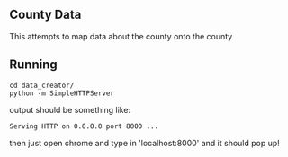 
## County Data

This attempts to map data about the county onto the county

## Running

```
cd data_creator/
python -m SimpleHTTPServer
```

output should be something like:

```
Serving HTTP on 0.0.0.0 port 8000 ...
```

then just open chrome and type in 'localhost:8000' and it should pop up!

